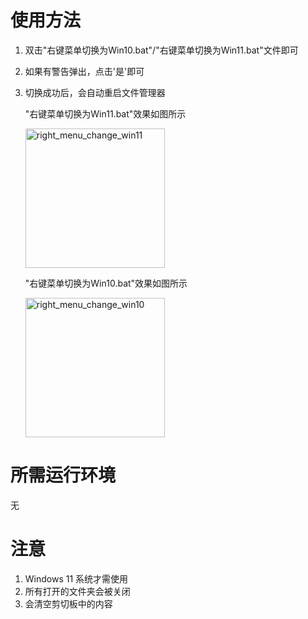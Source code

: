 # 使用方法
1. 双击"右键菜单切换为Win10.bat"/"右键菜单切换为Win11.bat"文件即可
2. 如果有警告弹出，点击'是'即可
3. 切换成功后，会自动重启文件管理器

    "右键菜单切换为Win11.bat"效果如图所示

    <img width="223" alt="right_menu_change_win11" src="https://github.com/savet-save/windows_bats/assets/65898046/477b6c0f-16bf-4b32-8a84-cd8e777996a3">

    "右键菜单切换为Win10.bat"效果如图所示

    <img width="223" alt="right_menu_change_win10" src="https://github.com/savet-save/windows_bats/assets/65898046/47f34864-dd91-4af3-af6c-ef319db71f69">

# 所需运行环境
无

# 注意
1. Windows 11 系统才需使用
2. 所有打开的文件夹会被关闭
3. 会清空剪切板中的内容

